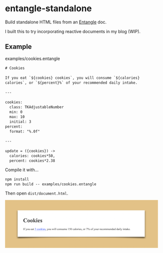 # entangle-standalone

Build standalone HTML files from an [Entangle](https://github.com/rexgarland/Entangle) doc. 

I built this to try incorporating reactive documents in my blog (WIP).

## Example

examples/cookies.entangle

```entangle
# Cookies

If you eat `${cookies} cookies`, you will consume `${calories} calories`, or `${percent}%` of your recommended daily intake.

---

cookies:
  class: TKAdjustableNumber
  min: 0
  max: 10
  initial: 3
percent:
  format: "%.0f"

---

update = ({cookies}) ->
  calories: cookies*50,
  percent: cookies*2.38
```

Compile it with...

```shell
npm install
npm run build -- examples/cookies.entangle
```

Then open `dist/document.html`.

![](images/cookies.png)